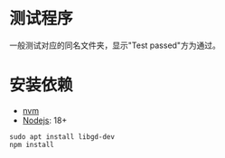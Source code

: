 # 测试程序

一般测试对应的同名文件夹，显示"Test passed"方为通过。

# 安装依赖

- [nvm](https://github.com/nvm-sh/nvm)
- [Nodejs](https://en.wikipedia.org/wiki/Node.js): 18+

```
sudo apt install libgd-dev
npm install
```
